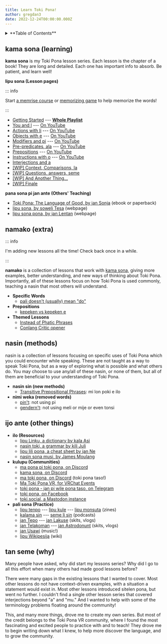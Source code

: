 ```yaml
---
title: Learn Toki Pona!
author: gregdan3
date: 2022-12-24T00:00:00.000Z
---
```

<details><summary>**Table of Contents**</summary>

<!-- toc -->

- [kama sona (learning)](#kama-sona-learning)
- [namako (extra)](#namako-extra)
- [nasin (methods)](#nasin-methods)
- [ijo ante (other things)](#ijo-ante-other-things)
- [tan seme (why)](#tan-seme-why)

<!-- tocstop -->

</details>

## kama sona (learning)

**kama sona** is my Toki Pona lesson series. Each lesson is the chapter of a book! They are long and detailed. Each one has important info to absorb. Be patient, and learn well!

**lipu sona (Lesson pages)**

::: info

Start [a memrise course](https://app.memrise.com/course/5969373/essential-toki-pona-vocabulary/)
or [memorizing game](https://jamesmoulang.itch.io/nasin-sona-musi) to help memorize the words!

:::

- [Getting Started](./open.html) --- **[Whole Playlist](https://www.youtube.com/playlist?list=PLoLQoll2U6WEeCO7C2oc1LTWgkoBC8rvT)**
- [You and I](./mi-sina.html) --- [On YouTube](https://youtu.be/J93GWOMbgdg)
- [Actions with li](./li.html) --- [On YouTube](https://youtu.be/xaYd936H--o)
- [Objects with e](./e.html) --- [On YouTube](https://youtu.be/ZLcSwYEZmIY)
- [Modifiers and pi](./mod-pi.html) --- [On YouTube](https://youtu.be/J6ThX6dQyCI)
- [Pre-predicates, ala](./pre-predicates.html) --- [On YouTube](https://youtu.be/YjxSaqAZwqk)
- [Prepositions](./preps.html) --- [On YouTube](https://youtu.be/hbUaLDRmULI)
- [Instructions with o](./o.html) --- [On YouTube](https://youtu.be/lf3lDjIWiYI)
- [Interjections and a](./interjections.html)
- [[WIP] Context, Comparisons, la](./la.html)
- [[WIP] Questions, answers, seme](./seme.html)
- [[WIP] And Another Thing...](./bits.html)
- [[WIP] Finale](./pini.html)

**pana sona pi jan ante (Others' Teaching)**

- [Toki Pona: The Language of Good, by jan Sonja](https://www.amazon.com/dp/0978292308/) (ebook or paperback)
- [lipu sona, by soweli Tesa](https://sowelitesa.kittycat.homes/lipu-sona/) (webpage)
- [lipu sona pona, by jan Lentan](https://lipu-sona.pona.la/) (webpage)

## namako (extra)

::: info

I'm adding new lessons all the time! Check back once in a while.

:::

**namako** is a collection of lessons that work with [kama sona](#kama-sona-learning), giving more examples,
better understanding, and new ways of thinking about Toki Pona. Importantly,
all of these lessons focus on how Toki Pona is used commonly, teaching a nasin
that most others will understand.

<!-- - Grammar -->
  <!-- - [Multiple _li_ with sina with mi](./multiple-li.html) -->
  <!-- - [_la_ and prepositions](./la-prepositions.html) -->
  <!-- - [_ona_ and _ni_](./ona-ni.html) -->
<!-- - Modifiers -->
  <!-- - [Proper nouns](./proper-nouns.html) -->
  <!-- - [Colors and _kule_](./kule.html) -->
  <!-- - [Negations with _ala_](./ala.html) -->
  <!-- - [Numbers and _nanpa_](./nanpa.html) -->

- **Specific Words**
  - [pali doesn't (usually) mean "do"](./palint.html)
  <!-- - [mi monsuta e sina](./monsutatesu.html) -->
- **Prepositions**
  <!-- - [Telling Time](./time.html) -->
  <!-- - [Knowing Place](./location.html) -->
  - [kepeken vs kepeken e](./kepeken.html)
- **Themed Lessons**
  - [Instead of Phatic Phrases](./phatic-phrases.html)
  - [Conlang Critic opener](./conlang-critic.html)
    <!-- - [Advanced Comparisons](./comparisons.html) -->
    <!-- - [Concepts and Translation](./ante-toki.html) -->
    <!-- - [Modern Toki Pona vs. pu](./modern-tp.html) -->
    <!-- - [Units of time](./tenpo-nanpa.html) -->
    <!-- - [Beginner Mistakes](./beginner-mistakes.html) -->
    <!-- - [Frequently Asked Questions](./faq.html) -->

## nasin (methods)

nasin is a collection of lessons focusing on specific uses of Toki Pona
which you could encounter while speaking. These are not taught as a
way to speak Toki Pona, but as a way of exploring what is possible and what
others do. You may choose to use any/all of these nasin, or none of them, but
all of them are beneficial to your understanding of Toki Pona.

<!-- - [pu taso](./pu-taso.html): only using Toki Pona: The Language of Good -->
<!-- - **nimi sin** -->
  <!-- - [ki si wi](./ki-si-wi.html) -->
<!-- - **nimi ante (different words)** -->
<!--   - [newer pre-predicates](./newer-pre-predicates.html): open, pini, alasa, olin -->
<!--   - [nanpa seme?](./nanpa-seme.html): nanpa but it ranks non-integers -->
<!--   - [nasin kule](./kule-ante.html): altered color -->
<!--   - [nasin nanpa ante](./nasin-nanpa.html): a few different number systems -->

- **nasin sin (new methods)**
  - [Transitive Prepositional Phrases](./trans-preps.html): mi lon poki e ilo
- **nimi weka (removed words)**
  - [pin't](./pint.html): not using pi
  - [gendern't](./gendernt.html): not using meli or mije or even tonsi
    <!-- - [jan't](./jant.html): not using jan (as a head noun) -->
    <!-- - [jon't](./jont.html): not using jo -->
    <!-- - [anun't](./anunt.html): only using anu for questions -->
    <!-- - [min't](./mint.html): not using mi, or sometimes sina, or even ona! -->
    <!-- - [noun't](./nount.html): not using proper nouns -->
    <!-- - [pre-predicaten't](./pre-predicatent.html): not using pre-predicates -->
    <!-- - [nanpan't](./nanpant.html): no number system -->

## ijo ante (other things)

- **ilo (Resources)**
  - [lipu Linku, a dictionary by kala Asi](https://lipu-linku.github.io/)
  - [nasin toki, a grammar by kili Juli](https://github.com/kilipan/nasin-toki)
  - [lipu lili pona, a cheat sheet by jan Ne](https://jan-ne.github.io/lipu-lili-pona/)
  - [nasin sona musi, by James Moulang](https://jamesmoulang.itch.io/nasin-sona-musi)
- **kulupu (Communities)**
  - [ma pona pi toki pona, on Discord](https://discord.gg/mapona)
  - [kama sona, on Discord](https://discord.gg/ChC6qtVsSE)
  - [ma toki pona, on Discord](https://discord.gg/arjV4Nw) (toki pona taso!)
  - [Ma Toki Pona VR, for VRChat Events](http://munsona.tokiponavr.net/)
  - [toki pona - jan pi wile pona taso, on Telegram](https://t.me/+UqUj9OFM_9e8iPUW)
  - [toki pona, on Facebook](https://www.facebook.com/groups/sitelen/)
  - [toki.social, a Mastodon instance](https://toki.social/public)
- **pali sona (Practice)**
  - [lipu tenpo](https://liputenpo.org/) --- [lipu kule](https://lipukule.org/) --- [lipu monsuta](https://lipumonsuta.neocities.org/) (zines)
  - [kalama sin](https://www.youtube.com/watch?v=QmgaRPuF9CE&list=PLjOmpMyMxd8Qs2mAXcLk817tQy_AQj09u) --- [seme li sin](https://www.youtube.com/c/semelisin) (podcasts)
  - [jan Tepo](https://www.youtube.com/@tbodt) --- [jan Lakuse](https://www.youtube.com/@janlakuse5199) (skits, vlogs)
  - [jan Telakoman](https://www.youtube.com/@jantelakoman) --- [jan Astrodonunt](https://www.youtube.com/user/astrodonunt) (skits, vlogs)
  - [jan Usawi](https://www.youtube.com/@janusawi8794) (music!)
  - [lipu Wikipesija](https://wikipesija.org/wiki/lipu_open) (wiki)

## tan seme (why)

Many people have asked, why did start my lessons series? Why did I go to all this effort when many others had made good lessons before?

There were many gaps in the existing lessons that I wanted to cover.
Most other lessons do not have context-driven examples, with a situation a statement would exist in.
Most other lessons introduced sitelen pona, but went no further.
I couldn't find a single other lesson series that covered interjections beyond "a" and "mu."
And I wanted to help with some of the terminology problems floating around the community!

This, and many more things, drove me to create my own series. But most of the credit belongs to the Toki Pona VR community, where I found the most fascinating and excited people to practice with and to teach! They drove me to begin writing down what I knew, to help more discover the language, and to grow the community.

